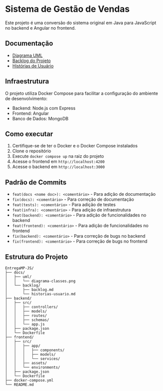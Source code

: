 # Sistema de Gestão de Vendas

Este projeto é uma conversão do sistema original em Java para JavaScript no backend e Angular no frontend.

## Documentação

- [Diagrama UML](./docs/uml/diagrama-classes.png)
- [Backlog do Projeto](./docs/backlog/backlog.md)
- [Histórias de Usuário](./docs/backlog/historias-usuario.md)

## Infraestrutura

O projeto utiliza Docker Compose para facilitar a configuração do ambiente de desenvolvimento:

- Backend: Node.js com Express
- Frontend: Angular
- Banco de Dados: MongoDB

## Como executar

1. Certifique-se de ter o Docker e o Docker Compose instalados
2. Clone o repositório
3. Execute `docker compose up` na raiz do projeto
4. Acesse o frontend em `http://localhost:4200`
5. Acesse o backend em `http://localhost:3000`

## Padrão de Commits

- `feat(docs <nome doc>): <comentário>` - Para adição de documentação
- `fix(docs): <comentário>` - Para correção de documentação
- `feat(tests): <comentário>` - Para adição de testes
- `feat(infra): <comentário>` - Para adição de infraestrutura
- `feat(backend): <comentário>` - Para adição de funcionalidades no backend
- `feat(frontend): <comentário>` - Para adição de funcionalidades no frontend
- `fix(backend): <comentário>` - Para correção de bugs no backend
- `fix(frontend): <comentário>` - Para correção de bugs no frontend

## Estrutura do Projeto

```
EntregaMP-JS/
├── docs/
│   ├── uml/
│   │   └── diagrama-classes.png
│   └── backlog/
│       ├── backlog.md
│       └── historias-usuario.md
├── backend/
│   ├── src/
│   │   ├── controllers/
│   │   ├── models/
│   │   ├── routes/
│   │   ├── schemas/
│   │   └── app.js
│   ├── package.json
│   └── Dockerfile
├── frontend/
│   ├── src/
│   │   ├── app/
│   │   │   ├── components/
│   │   │   ├── models/
│   │   │   └── services/
│   │   ├── assets/
│   │   └── environments/
│   ├── package.json
│   └── Dockerfile
├── docker-compose.yml
└── README.md
```
